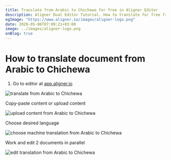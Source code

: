 ```yaml
---
title: Translate from Arabic to Chichewa for free in Aligner Editor
description: Aligner Dual Editor Tutorial. How to translate for free from Arabic to Chichewa. Aligner is multilingual document management platform. 
ogImage: "https://www.aligner.io/images/aligner-logo.png"
date: 2020-05-06T07:09:21+03:00
image: ../images/aligner-logo.png
onBlog: true
---
```


# How to translate document from Arabic to Chichewa

1. Go to editor at [app.aligner.io](https://app.aligner.io "Aligner App web page")

![translate from Arabic to Chichewa](../aligner-blank-editor.png "translate from Arabic to Chichewa")

Copy-paste content or upload content

![upload content from Arabic to Chichewa](../aligner-uploaded-document.png "upload content from Arabic to Chichewa")

Choose desired language

![choose machine translation from Arabic to Chichewa](../aligner-language-dropdown.png "choose machine translation from Arabic to Chichewa")

Work and edit 2 documents in parallel

![edit translation from Arabic to Chichewa](../aligner-double-sitded-editor.png "edit translation from Arabic to Chichewa")

